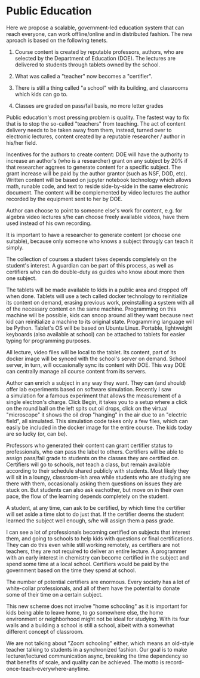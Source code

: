 # Public Education

Here we propose a scalable, government-led education system that can
reach everyone, can work offline/online and in distributed
fashion. The new aproach is based on the following tenets.

1) Course content is created by reputable professors, authors, who are
selected by the Department of Education (DOE). The lectures are
delivered to students through tablets owned by the school.

2) What was called a "teacher" now becomes a "certifier".

3) There is still a thing called "a school" with its building, and
classrooms which kids can go to.

4) Classes are graded on pass/fail basis, no more letter grades

Public education's most pressing problem is quality. The fastest way
to fix that is to stop the so-called "teachers" from teaching. The act
of content delivery needs to be taken away from them, instead, turned
over to electronic lectures, content created by a reputable researcher
/ author in his/her field.

Incentives for the authors to create content: DOE will have the
authority to increase an author's (who is a researcher) grant on any
subject by 20% if that researcher aggrees to generate content for a
specific subject. The grant increase will be paid by the author
grantor (such as NSF, DOD, etc). Written content will be based on
jupyter notebook technology which allows math, runable code, and text
to reside side-by-side in the same electronic document. The content
will be complemented by video lectures the author recorded by the
equipment sent to her by DOE.

Author can choose to point to someone else's work for content,
e.g. for algebra video lectures s/he can choose freely available
videos, have them used instead of his own recording.

It is important to have a researcher to generate content (or choose
one suitable), because only someone who knows a subject througly can
teach it simply.

The collection of courses a student takes depends completely on the
student's interest. A guardian can be part of this process, as well as
certifiers who can do double-duty as guides who know about more then
one subject.

The tablets will be made available to kids in a public area and
dropped off when done. Tablets will use a tech called docker
technology to reinitialize its content on demand, erasing previous
work, preinstalling a system with all of the necessary content on the
same machine. Programming on this machine will be possible, kids can
snoop around all they want because next kid can reinitialize a machine
to its original state. Programming language will be Python. Tablet's
OS will be based on Ubuntu Linux. Portable, lightweight keyboards
(also available at school) can be attached to tablets for easier
typing for programming purposes.

All lecture, video files will be local to the tablet. Its content,
part of its docker image will be synced with the school's server on
demand. School server, in turn, will occasionally sync its content
with DOE. This way DOE can centrally manage all course content from
its servers.

Author can enrich a subject in any way they want. They can (and
should) offer lab experiments based on software simulation. Recently I
saw a simulation for a famous experiment that allows the measurement
of a single electron's charge. Click Begin, it takes you to a setup
where a click on the round ball on the left spits out oil drops, click
on the virtual "microscope" it shows the oil drop "hanging" in the air
due to an "electric field", all simulated. This simulation code takes
only a few files, which can easily be included in the docker image for
the entire course. The kids today are so lucky (or, can be).

Professors who generated their content can grant certifier status to
professionals, who can pass the label to others. Certifiers will be
able to assign pass/fail grade to students on the classes they are
certified on. Certifiers will go to schools, not teach a class, but
remain available according to their schedule shared publicly with
students. Most likely they will sit in a loungy, classroom-ish area
while students who are studying are there with them, occasionally
asking them questions on issues they are stuck on. But students can
also ask eachother, but move on in their own pace, the flow of the
learning depends completely on the student.

A student, at any time, can ask to be certified, by which time the
certifier will set aside a time slot to do just that. If the certifier
deems the student learned the subject well enough, s/he will assign
them a pass grade.

I can see a lot of professionals becoming certified on subjects that
interest them, and going to schools to help kids with questions or
final certifications. They can do this even while still working
remotely, as certifiers are not teachers, they are not required to
deliver an entire lecture. A programmer with an early interest in
chemistry can become certified in the subject and spend some time at a
local school. Certifiers would be paid by the government based on the
time they spend at school.

The number of potential certifiers are enormous. Every society has a
lot of white-collar professionals, and all of them have the potential
to donate some of their time on a certain subject.

This new scheme does not involve "home schooling" as it is important
for kids being able to leave home, to go somewhere else, the home
environment or neighborhood might not be ideal for studying. With its
four walls and a building a school is still a school, albeit with a
somewhat different concept of classroom.

We are not talking about "Zoom schooling" either, which means an
old-style teacher talking to students in a synchronized fashion. Our
goal is to make lecturer/lectured communication async, breaking the
time dependency so that benefits of scale, and quality can be
achieved. The motto is record-once-teach-everywhere-anytime.

